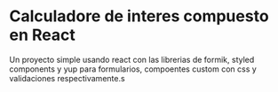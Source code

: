# Calculadore de interes compuesto en React

Un proyecto simple usando react con las librerias de formik, styled components y yup para 
formularios, compoentes custom con css y validaciones respectivamente.s